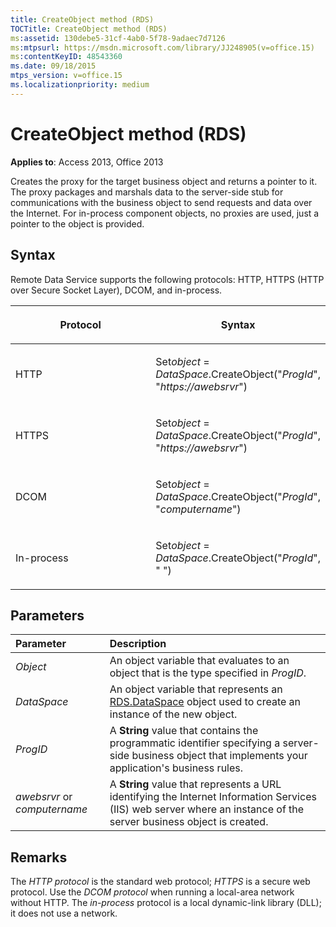 ```yaml
---
title: CreateObject method (RDS)
TOCTitle: CreateObject method (RDS)
ms:assetid: 130debe5-31cf-4ab0-5f78-9adaec7d7126
ms:mtpsurl: https://msdn.microsoft.com/library/JJ248905(v=office.15)
ms:contentKeyID: 48543360
ms.date: 09/18/2015
mtps_version: v=office.15
ms.localizationpriority: medium
---
```


# CreateObject method (RDS)

**Applies to**: Access 2013, Office 2013

Creates the proxy for the target business object and returns a pointer to it. The proxy packages and marshals data to the server-side stub for communications with the business object to send requests and data over the Internet. For in-process component objects, no proxies are used, just a pointer to the object is provided.

## Syntax

Remote Data Service supports the following protocols: HTTP, HTTPS (HTTP over Secure Socket Layer), DCOM, and in-process.

<table>
<colgroup>
<col style="width: 50%" />
<col style="width: 50%" />
</colgroup>
<thead>
<tr class="header">
<th><p>Protocol</p></th>
<th><p>Syntax</p></th>
</tr>
</thead>
<tbody>
<tr class="odd">
<td><p>HTTP</p></td>
<td><p>Set<em>object</em> = <em>DataSpace</em>.CreateObject(&quot;<em>ProgId</em>&quot;, &quot;<em>https://awebsrvr</em>&quot;)</p></td>
</tr>
<tr class="even">
<td><p>HTTPS</p></td>
<td><p>Set<em>object</em> = <em>DataSpace</em>.CreateObject(&quot;<em>ProgId</em>&quot;, &quot;<em>https://awebsrvr</em>&quot;)</p></td>
</tr>
<tr class="odd">
<td><p>DCOM</p></td>
<td><p>Set<em>object</em> = <em>DataSpace</em>.CreateObject(&quot;<em>ProgId</em>&quot;, &quot;<em>computername</em>&quot;)</p></td>
</tr>
<tr class="even">
<td><p>In-process</p></td>
<td><p>Set<em>object</em> = <em>DataSpace</em>.CreateObject(&quot;<em>ProgId</em>&quot;, &quot; &quot;)</p></td>
</tr>
</tbody>
</table>


## Parameters

|Parameter|Description|
|:--------|:----------|
|*Object* |An object variable that evaluates to an object that is the type specified in *ProgID*.|
|*DataSpace* |An object variable that represents an [RDS.DataSpace](dataspace-object-rds.md) object used to create an instance of the new object.|
|*ProgID* |A **String** value that contains the programmatic identifier specifying a server-side business object that implements your application's business rules.|
|*awebsrvr* or *computername* |A **String** value that represents a URL identifying the Internet Information Services (IIS) web server where an instance of the server business object is created.|

## Remarks

The *HTTP protocol* is the standard web protocol; *HTTPS* is a secure web protocol. Use the *DCOM protocol* when running a local-area network without HTTP. The *in-process* protocol is a local dynamic-link library (DLL); it does not use a network.

